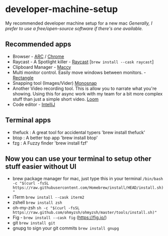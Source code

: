 # developer-machine-setup
My recommended developer machine setup for a new mac
*Generally, I prefer to use a free/open-source software if there's one available.*

## Recommended apps
- Browser - <a href="https://arc.net/" target="_blank">ARC</a> / <a href="https://www.google.com/chrome/" target="_blank">Chrome</a>
- Raycast - A Spotlight killer - <a href="https://www.raycast.com/" target="_blank">Raycast</a> [`brew install --cask raycast`]
- Clipboard Manager - <a href="https://maccy.app/" target="_blank">Maccy</a>
- Multi monitor control. Easily move windows between monitors. - <a href="https://rectangleapp.com/" target="_blank">Rectangle</a>
- Snapping tool (Images/Vider) <a href="https://monosnap.com/download/mac" target="_blank">Monosnap</a>
- Another Video recording tool. This is allow you to narrate what you're showing. Using this for async work with my team for a bit more complex stuff than just a simple short video. <a href="https://www.loom.com/" target="_blank">Loom</a>
- Code editor - <a href="https://www.jetbrains.com/idea/download/" target="_blank">IntelliJ</a>

## Terminal apps
- thefuck : A great tool for accidental typers 'brew install thefuck'
- btop : A better top app 'brew install btop'
- fzg : A Fuzzy finder 'brew install fzf'

## Now you can use your terminal to setup other stuff easier without UI
- brew package manager for mac, just type this in your terminal  `/bin/bash -c "$(curl -fsSL https://raw.githubusercontent.com/Homebrew/install/HEAD/install.sh)"`
- iTerm `brew install --cask iterm2`
- zshell `brew install zsh`
- oh-my-zsh `sh -c "$(curl -fsSL https://raw.github.com/ohmyzsh/ohmyzsh/master/tools/install.sh)"`
- Fig - `brew install --cask fig` (<a href="https://fig.io/" target="_blank">https://fig.io/</a>)
- git `brew install git`
- gnupg to sign your git commits `brew install gnupg`

